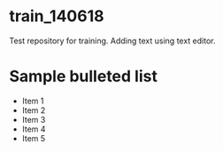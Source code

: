 train_140618
============

Test repository for training.  Adding text using text editor.

# Sample bulleted list
- Item 1
- Item 2
- Item 3
- Item 4
- Item 5
